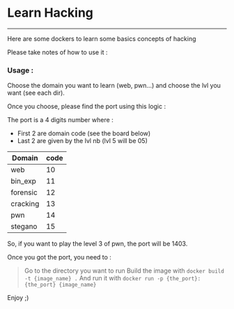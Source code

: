 # Learn Hacking

---

Here are some dockers to learn some basics concepts of hacking

Please take notes of how to use it :

### Usage :

Choose the domain you want to learn (web, pwn...) and choose the lvl you want (see each dir).

Once you choose, please find the port using this logic :

The port is a 4 digits number where :
- First 2 are domain code (see the board below)
- Last 2 are given by the lvl nb (lvl 5 will be 05)


| Domain   | code |
|----------|------|
| web      | 10   |
| bin_exp  | 11   |
| forensic | 12   |
| cracking | 13   |
| pwn      | 14   |
| stegano  | 15   |

So, if you want to play the level 3 of pwn, the port will be 1403.

Once you got the port, you need to :

> Go to the directory you want to run
> Build the image with `docker build -t {image_name} .`
> And run it with `docker run -p {the_port}:{the_port} {image_name}`

Enjoy ;)
